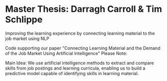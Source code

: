 # Master Thesis: Darragh Carroll & Tim Schlippe
Improving the learning experience by connecting learning material to the job market using NLP

Code supporting our paper "Connecting Learning Material and the Demand of the Job Market Using Artificial Intelligence"
Please Note:

Main Idea:
We use artificial intelligence methods to extract and compare skills from job postings and learning curricula, enabling us to build a predictive model capable of identifying skills in learning material.

